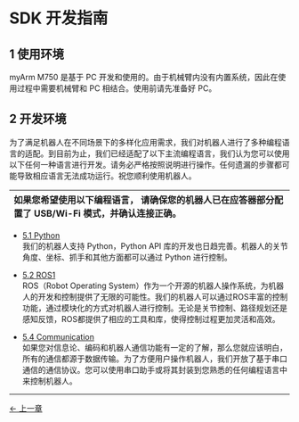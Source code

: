 # SDK 开发指南

## 1 使用环境

myArm M750 是基于 PC 开发和使用的。由于机械臂内没有内置系统，因此在使用过程中需要机械臂和 PC 相结合。使用前请先准备好 PC。

## 2 开发环境

为了满足机器人在不同场景下的多样化应用需求，我们对机器人进行了多种编程语言的适配。到目前为止，我们已经适配了以下主流编程语言，我们认为您可以使用以下任何一种语言进行开发。请务必严格按照说明进行操作。任何遗漏的步骤都可能导致相应语言无法成功运行。祝您顺利使用机器人。

| **如果您希望使用以下编程语言， 请确保您的机器人已在应答器部分配置了 USB/Wi-Fi 模式，并确认连接正确。** |
| :------------------------------------------------------------------------------------------------------------- 

- [5.1 Python](./5.1-BasedOnPythonDevelopmentAndUse/1_download.md)<br>
  我们的机器人支持 Python，Python API 库的开发也日趋完善。机器人的关节角度、坐标、抓手和其他方面都可以通过 Python 进行控制。<br>

- [5.2 ROS1](./5.2-DevelopmentAndUseBasedOnROS1/1_download.md)<br>ROS（Robot Operating System）作为一个开源的机器人操作系统，为机器人的开发和控制提供了无限的可能性。我们的机器人可以通过ROS丰富的控制功能，通过模块化的方式对机器人进行控制。无论是关节控制、路径规划还是感知反馈，ROS都提供了相应的工具和库，使得控制过程更加灵活和高效。</br>

- [5.4 Communication](./5.4-DevelopmentBasedOnCommunicationProtocolPackage//5.4.1-CommunicationDoc.md)<br>
  如果您对信息论、编码和机器人通信功能有一定的了解，那么您就应该明白，所有的通信都源于数据传输。为了方便用户操作机器人，我们开放了基于串口通信的通信协议。您可以使用串口助手或将其封装到您熟悉的任何编程语言中来控制机器人。

---

[← 上一章](../5-BasicFunctions/5.1-SystemInstructionsForUse/5.1.1-Minirobot/README.md) 